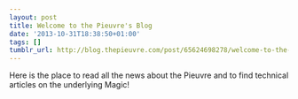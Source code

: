 ```yaml
---
layout: post
title: Welcome to the Pieuvre's Blog
date: '2013-10-31T18:38:50+01:00'
tags: []
tumblr_url: http://blog.thepieuvre.com/post/65624698278/welcome-to-the-pieuvres-blog
---
```

Here is the place to read all the news about the Pieuvre and to find technical articles on the underlying Magic!
